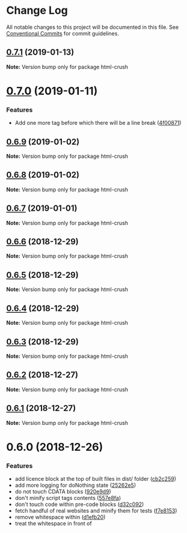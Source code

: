 # Change Log

All notable changes to this project will be documented in this file.
See [Conventional Commits](https://conventionalcommits.org) for commit guidelines.

## [0.7.1](https://bitbucket.org/codsen/codsen/src/master/packages/html-crush/compare/html-crush@0.7.0...html-crush@0.7.1) (2019-01-13)

**Note:** Version bump only for package html-crush





# [0.7.0](https://bitbucket.org/codsen/codsen/src/master/packages/html-crush/compare/html-crush@0.6.9...html-crush@0.7.0) (2019-01-11)

### Features

- Add one more tag before which there will be a line break ([4f00871](https://bitbucket.org/codsen/codsen/src/master/packages/html-crush/commits/4f00871))

## [0.6.9](https://bitbucket.org/codsen/codsen/src/master/packages/html-crush/compare/html-crush@0.6.8...html-crush@0.6.9) (2019-01-02)

**Note:** Version bump only for package html-crush

## [0.6.8](https://bitbucket.org/codsen/codsen/src/master/packages/html-crush/compare/html-crush@0.6.7...html-crush@0.6.8) (2019-01-02)

**Note:** Version bump only for package html-crush

## [0.6.7](https://bitbucket.org/codsen/codsen/src/master/packages/html-crush/compare/html-crush@0.6.6...html-crush@0.6.7) (2019-01-01)

**Note:** Version bump only for package html-crush

## [0.6.6](https://bitbucket.org/codsen/codsen/src/master/packages/html-crush/compare/html-crush@0.6.5...html-crush@0.6.6) (2018-12-29)

**Note:** Version bump only for package html-crush

## [0.6.5](https://bitbucket.org/codsen/codsen/src/master/packages/html-crush/compare/html-crush@0.6.4...html-crush@0.6.5) (2018-12-29)

**Note:** Version bump only for package html-crush

## [0.6.4](https://bitbucket.org/codsen/codsen/src/master/packages/html-crush/compare/html-crush@0.6.3...html-crush@0.6.4) (2018-12-29)

**Note:** Version bump only for package html-crush

## [0.6.3](https://bitbucket.org/codsen/codsen/src/master/packages/html-crush/compare/html-crush@0.6.2...html-crush@0.6.3) (2018-12-29)

**Note:** Version bump only for package html-crush

## [0.6.2](https://bitbucket.org/codsen/codsen/src/master/packages/html-crush/compare/html-crush@0.6.1...html-crush@0.6.2) (2018-12-27)

**Note:** Version bump only for package html-crush

## [0.6.1](https://bitbucket.org/codsen/codsen/src/master/packages/html-crush/compare/html-crush@0.6.0...html-crush@0.6.1) (2018-12-27)

**Note:** Version bump only for package html-crush

# 0.6.0 (2018-12-26)

### Features

- add licence block at the top of built files in dist/ folder ([cb2c259](https://bitbucket.org/codsen/codsen/src/master/packages/html-crush/commits/cb2c259))
- add more logging for doNothing state ([25262e5](https://bitbucket.org/codsen/codsen/src/master/packages/html-crush/commits/25262e5))
- do not touch CDATA blocks ([920e9d9](https://bitbucket.org/codsen/codsen/src/master/packages/html-crush/commits/920e9d9))
- don't minify script tags contents ([557e8fa](https://bitbucket.org/codsen/codsen/src/master/packages/html-crush/commits/557e8fa))
- don't touch code within pre-code blocks ([d32c092](https://bitbucket.org/codsen/codsen/src/master/packages/html-crush/commits/d32c092))
- fetch handful of real websites and minify them for tests ([f7e8153](https://bitbucket.org/codsen/codsen/src/master/packages/html-crush/commits/f7e8153))
- remove whitespace within <script> blocks, in front of </script> ([d1efb20](https://bitbucket.org/codsen/codsen/src/master/packages/html-crush/commits/d1efb20))
- treat the whitespace in front of <script> ([75d85dc](https://bitbucket.org/codsen/codsen/src/master/packages/html-crush/commits/75d85dc))

## 0.5.0 (2018-12-14)

- ✨ Added licence banner at the top of each built file (all files in `dist/` folder)
- ✨ Improved readme file

## 0.4.0 (2018-12-13)

- ✨ Delete whitespace within `<script>` tag, before closing `</script>`.
- ✨ Added unit tests minifying a handful of real-world websites. If URL fetch succeeds and source HTML is a string and not an empty-one, we minify with couple settings and measure, are results less than or equal to the original sources.

## 0.3.0 (2018-12-12)

- ✨ Improvements to whitespace control in front of `<script>` tag when some options are on.

## 0.2.0 (2018-12-11)

- ✨ Program will not touch:
  - CDATA blocks
  - `<pre><code>...</code></pre>` blocks
  - `<script>` tag contents

## 0.1.0 (2018-12-10)

- ✨ First public release
